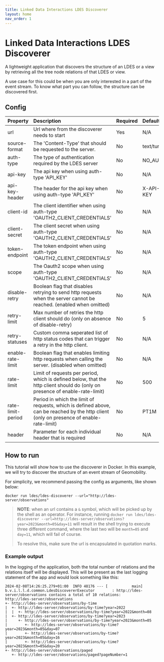 ```yaml
---
title: Linked Data Interactions LDES Discoverer
layout: home
nav_order: 1
---
```


# Linked Data Interactions LDES Discoverer

A lightweight application that discovers the structure of an LDES or a view by retrieving all the tree node relations of
that LDES or view.

A use case for this could be when you are only interested in a part of the event stream. To know what part you can
follow, the structure can be discovered first.

## Config

| Property          | Description                                                                                                                              | Required | Default     | Example                     | Supported values                                                                                                        |
|:------------------|:-----------------------------------------------------------------------------------------------------------------------------------------|:---------|:------------|:----------------------------|:------------------------------------------------------------------------------------------------------------------------|
| url               | Url where from the discoverer needs to start                                                                                             | Yes      | N/A         | http://example.com/my-api   | HTTP and HTTPS url                                                                                                      |
| source-format     | The 'Content-Type' that should be requested to the server.                                                                               | No       | text/turtle | application/n-quads         | Any type supported by [Apache Jena](https://jena.apache.org/documentation/io/rdf-input.html#determining-the-rdf-syntax) |
| auth-type         | The type of authentication required by the LDES server                                                                                   | No       | NO_AUTH     | OAUTH2_CLIENT_CREDENTIALS   | NO_AUTH, API_KEY or OAUTH2_CLIENT_CREDENTIALS                                                                           |
| api-key           | The api key when using auth-type 'API_KEY'                                                                                               | No       | N/A         | myKey                       | String                                                                                                                  |
| api-key-header    | The header for the api key when using auth-type 'API_KEY'                                                                                | No       | X-API-KEY   | X-API-KEY                   | String                                                                                                                  |
| client-id         | The client identifier when using auth-type 'OAUTH2_CLIENT_CREDENTIALS'                                                                   | No       | N/A         | myId                        | String                                                                                                                  |
| client-secret     | The client secret when using auth-type 'OAUTH2_CLIENT_CREDENTIALS'                                                                       | No       | N/A         | mySecret                    | String                                                                                                                  |
| token-endpoint    | The token endpoint when using auth-type 'OAUTH2_CLIENT_CREDENTIALS'                                                                      | No       | N/A         | http://localhost:8000/token | HTTP and HTTPS urls                                                                                                     |
| scope             | The Oauth2 scope when using auth-type 'OAUTH2_CLIENT_CREDENTIALS'                                                                        | No       | N/A         | http://localhost:8000/token | HTTP and HTTPS urls                                                                                                     |
| disable-retry     | Boolean flag that disables retrying to send http requests when the server cannot be reached. (enabled when omitted)                      | No       | N/A         | N/A                         | N/A                                                                                                                     |
| retry-limit       | Max number of retries the http client should do (only on absence of disable-retry)                                                       | No       | 5           | 100                         | Integer                                                                                                                 |
| retry-statuses    | Custom comma seperated list of http status codes that can trigger a retry in the http client.                                            | No       | N/A         | 410,451                     | Comma seperated list of Integers                                                                                        |
| enable-rate-limit | Boolean flag that enables limiting http requests when calling the server. (disabled when omitted)                                        | No       | N/A         | N/A                         | N/A                                                                                                                     |
| rate-limit        | Limit of requests per period, which is defined below, that the http client should do (only on presence of enable-rate-limit)             | No       | 500         | 100                         | Integer                                                                                                                 |
| rate-limit-period | Period in which the limit of requests, which is defined above, can be reached by the http client (only on presence of enable-rate-limit) | No       | PT1M        | PT1H                        | ISO 8601 Duration                                                                                                       |
| header            | Parameter for each individual header that is required                                                                                    | No       | N/A         | Connection: keep-alive      | String                                                                                                                  |

## How to run

This tutorial will show how to use the discoverer in Docker.
In this example, we will try to discover the structure of an event stream of Geomobility.

For simplicity, we recommend passing the config as arguments, like shown below:

```shell
docker run ldes/ldes-discoverer --url="http://ldes-server/observations"
```

> **NOTE**: when an url contains a `&` symbol, which will be picked up by the shell as an operator.
> For instance, running
> `docker run ldes/ldes-discoverer --url=http://ldes-server/observations?year=2023&month=05&day=11` will result in the
> shell trying to execute three different command, where the last two will be `month=05` and `day=11`, which will fail
> of course.
>
> To resolve this, make sure the url is encapsulated in quotation marks.

### Example output

In the logging of the application, both the total number of relations and the relations itself will be displayed. This
will be present as the last logging statement of the app and would look something like this:

```text
2024-02-08T14:26:25.279+01:00  INFO 48176 --- [           main] b.v.i.l.l.d.common.LdesDiscovererExecutor        : http://ldes-server/observations contains a total of 10 relations:
http://ldes-server/observations
+- http://ldes-server/observations/by-time
|  +- http://ldes-server/observations/by-time?year=2022
|  |  +- http://ldes-server/observations/by-time?year=2022&month=08
|  +- http://ldes-server/observations/by-time?year=2023
|     +- http://ldes-server/observations/by-time?year=2023&month=05
|        +- http://ldes-server/observations/by-time?year=2023&month=05&day=07
|        +- http://ldes-server/observations/by-time?year=2023&month=05&day=16
|        +- http://ldes-server/observations/by-time?year=2023&month=05&day=20
+- http://ldes-server/observations/paged
   +- http://ldes-server/observations/paged?pageNumber=1
```